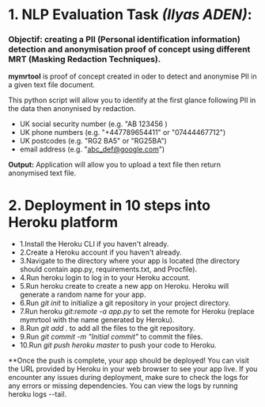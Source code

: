 # 1. NLP Evaluation Task ***(Ilyas ADEN)***:
### **Objectif:** creating a PII (Personal identification information) detection and anonymisation proof of concept using different MRT (Masking Redaction Techniques).
**mymrtool** is proof of concept created in oder to detect and anonymise PII in a given text file document.

This python script will allow you to identify at the first glance following PII in the data then anonynised by redaction.
-	UK social security number (e.g. "AB 123456 )
-	UK phone numbers (e.g. "+447789654411" or "07444467712")
-	UK postcodes (e.g. "RG2 BA5" or "RG25BA")
-	email address (e.g. "abc_def@google.com")

**Output:** Application will allow you to upload a text file then return anonymised text file.

# 2. Deployment in 10 steps into Heroku platform
- 1.Install the Heroku CLI if you haven't already.
- 2.Create a Heroku account if you haven't already.
- 3.Navigate to the directory where your app is located (the directory should contain app.py, requirements.txt, and Procfile).
- 4.Run heroku login to log in to your Heroku account.
- 5.Run heroku create to create a new app on Heroku. Heroku will generate a random name for your app.
- 6.Run *git init* to initialize a git repository in your project directory.
- 7.Run heroku *git:remote -a app.py* to set the remote for Heroku (replace mymrtool with the name generated by Heroku).
- 8.Run *git add .* to add all the files to the git repository.
- 9.Run *git commit -m "Initial commit"* to commit the files.
- 10.Run *git push heroku master* to push your code to Heroku.
 
**Once the push is complete, your app should be deployed! You can visit the URL provided by Heroku in your web browser to see your app live.
If you encounter any issues during deployment, make sure to check the logs for any errors or missing dependencies. You can view the logs by running heroku logs --tail.
